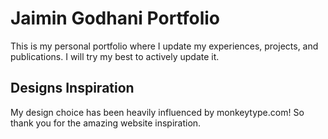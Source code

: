 # Jaimin Godhani Portfolio

This is my personal portfolio where I update my experiences, projects, and publications. I will try my best to actively update it.

## Designs Inspiration

My design choice has been heavily influenced by monkeytype.com! So thank you for the amazing website inspiration. 